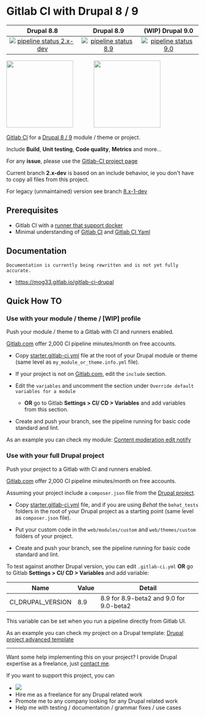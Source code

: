 # Gitlab CI with Drupal 8 / 9

Drupal 8.8 | Drupal 8.9 | (WIP) Drupal 9.0
:---:|:---:|:---:
[![pipeline status 2.x-dev](https://gitlab.com/mog33/gitlab-ci-drupal/badges/2.x-dev/pipeline.svg)](https://gitlab.com/mog33/gitlab-ci-drupal/commits/2.x-dev) | [![pipeline status 8.9](https://gitlab.com/mog33/gitlab-ci-drupal/badges/demo-8.9/pipeline.svg)](https://gitlab.com/mog33/gitlab-ci-drupal/commits/demo-8.9) | [![pipeline status 9.0](https://gitlab.com/mog33/gitlab-ci-drupal/badges/demo-9.0/pipeline.svg)](https://gitlab.com/mog33/gitlab-ci-drupal/commits/demo-9.0)

<img src="https://www.drupal.org/files/druplicon-small.png" width="175" style="margin-right:10%;">
<img src="https://about.gitlab.com/images/ci/gitlab-ci-cd-logo_2x.png" width="175">

[Gitlab CI](https://docs.gitlab.com/ee/ci/README.html) for a
[Drupal 8 / 9](https://www.drupal.org) module / theme or project.

Include **Build**,
**Unit testing**, **Code quality**, **Metrics** and more...

For any **issue**, please use the [Gitlab-CI project page](https://gitlab.com/mog33/gitlab-ci-drupal/-/issues)

Current branch **2.x-dev** is based on an include behavior, ie you don't have to copy all files from this project.

For legacy (unmaintained) version see branch [8.x-1-dev](https://gitlab.com/mog33/gitlab-ci-drupal/-/tree/8.x-1-dev)

## Prerequisites

- Gitlab CI with a [runner that support docker](https://docs.gitlab.com/runner/)
- Minimal understanding of [Gitlab CI](https://about.gitlab.com/features/gitlab-ci-cd/) and [Gitlab CI Yaml](https://docs.gitlab.com/ee/ci/yaml)

## Documentation

```
Documentation is currently being rewritten and is not yet fully accurate.
```

* https://mog33.gitlab.io/gitlab-ci-drupal

## Quick How TO

### Use with your module / theme / [WIP] profile

Push your module / theme to a Gitlab with CI and runners enabled.

[Gitlab.com](https://gitlab.com) offer 2,000 CI pipeline minutes/month on free
accounts.

- Copy [starter.gitlab-ci.yml](https://gitlab.com/mog33/gitlab-ci-drupal/-/blob/2.x-dev/starter.gitlab-ci.yml) file at the root of your Drupal module or theme (same level as `my_module_or_theme.info.yml` file).

- If your project is not on [Gitlab.com](https://gitlab.com), edit the `include` section.

- Edit the `variables` and uncomment the section under `Override default variables for a module`

  - **OR** go to Gitlab **Settings > CI/ CD > Variables** and add variables from this section.

- Create and push your branch, see the pipeline running for basic code standard and lint.

As an example you can check my module:
[Content moderation edit notify](https://gitlab.com/mog33/content_moderation_edit_notify)

### Use with your full Drupal project

Push your project to a Gitlab with CI and runners enabled.

[Gitlab.com](https://gitlab.com) offer 2,000 CI pipeline minutes/month on free
accounts.

Assuming your project include a `composer.json` file from the [Drupal project](https://www.drupal.org/docs/develop/using-composer/using-composer-to-install-drupal-and-manage-dependencies).

- Copy [starter.gitlab-ci.yml](https://gitlab.com/mog33/gitlab-ci-drupal/-/blob/2.x-dev/starter.gitlab-ci.yml) file, and if you are using _Behat_ the `behat_tests` folders in
the root of your Drupal project as a starting point (same level as `composer.json` file).

- Put your custom code in the `web/modules/custom` and `web/themes/custom` folders of your project.

- Create and push your branch, see the pipeline running for basic code standard and lint.

To test against another Drupal version, you can edit `.gitlab-ci.yml` **OR** go to Gitlab **Settings > CI/ CD > Variables** and add variable:

| Name | Value | Detail |
|-|-|-|
| CI_DRUPAL_VERSION | 8.9 | 8.9 for 8.9-beta2 and 9.0 for 9.0-beta2 |

This variable can be set when you run a pipeline directly from Gitlab  UI.

As an example you can check my project on a Drupal template:
[Drupal project advanced template](https://gitlab.com/mog33/drupal-composer-advanced-template)

----

Want some help implementing this on your project? I provide Drupal expertise
as a freelance, just [contact me](https://developpeur-drupal.com/en).

If you want to support this project, you can

- [<img src="https://www.drupal.org/files/images/buy_me_a_coffee.png">](https://bit.ly/34jPKcE)
- Hire me as a freelance for any Drupal related work
- Promote me to any company looking for any Drupal related work
- Help me with testing / documentation / grammar fixes / use cases
